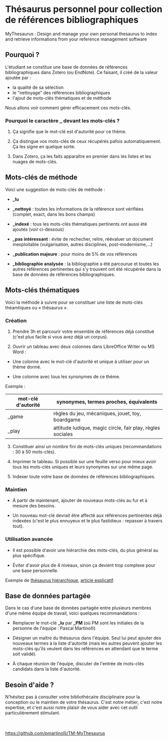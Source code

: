 # Thésaurus personnel pour collection de références bibliographiques

MyThesaurus : Design and manage your own personal thesaurus to index and retrieve informations from your reference management software


## Pourquoi ?

L'étudiant se constitue une base de données de références bibliographiques dans Zotero (ou EndNote). Ce faisant, il créé de la valeur ajoutée par : 
- la qualité de sa sélection
- le "nettoyage" des références bibliographiques
- l'ajout de mots-clés thématiques et de méthode

Nous allons voir comment gérer efficacement ces mots-clés.

### Pourquoi le caractère \_ devant les mots-clés ?

1. Ça signifie que le mot-clé est d'autorité pour ce thème.

2. Ça distingue vos mots-clés de ceux récupérés pafois automatiquement. Ça les signe en quelque sorte.

3. Dans Zotero, ça les faits apparaître en premier dans les listes et les nuages de mots-clés.

## Mots-clés de méthode

Voici une suggestion de mots-clés de méthode :

- **\_lu**

- **\_nettoyé** : toutes les informations de la référence sont vérifiées (complet, exact, dans les bons champs)

- **\_indexé** : tous les mots-clés thématiques pertinents ont aussi été ajoutés (voir ci-dessous)

- **\_pas intéressant** : évite de rechecher, relire, réévaluer un document inexploitable (vulgarisation, autres disciplines, post-modernisme,...)

- **\_publication majeure** : pour moins de 5% de vos références

- **\_bibliographie analysée** : la bibliographie a été parcourue et toutes les autres références pertinentes qui s'y trouvent ont été récupérée dans la base de données de références bibliographiques.


## Mots-clés thématiques

Voici la méthode à suivre pour se constituer une liste de mots-clés théamtiques ou « thésaurus ».

### Création

1. Prendre 3h et parcourir votre ensemble de références déjà constitué (c'est plus facile si vous avez déjà un corpus).

2. Ouvrir un tableau avec deux colonnes dans LibreOffice Writer ou MS Word :

  - Une colonne avec le mot-clé d'autorité et unique à utiliser pour un thème donné.
  
  - Une colonne avec tous les synonymes de ce thème.

Exemple : 

| mot-clé d'autorité | synonymes, termes proches, équivalents |
| --- | --- |
| \_game | règles du jeu, mécaniques, jouet, toy, boardgame |
| \_play | attitude ludique, magic circle, fair play, règles sociales |

3. Constituer ainsi un nombre fini de mots-clés uniques (recommandations : 30 à 50 mots-clés).

4. Imprimer le tableau. Si possible sur une feuille verso pour mieux avoir tous les mots-clés uniques et leurs synonymes sur une même page.

5. Indexer toute votre base de données de références bibliographiques.

### Maintien

- À partir de maintenant, ajouter de nouveaux mots-clés au fur et à mesure des besoins. 

- Un nouveau mot-clé devrait être affecté aux références pertinentes déjà indexées (c'est le plus ennuyeux et le plus fastidieux : repasser à travers tout).

### Utilisation avancée 

- Il est possible d'avoir une hiérarchie des mots-clés, du plus général au plus spécifique.

- Éviter d'avoir plus de 4 niveaux, sinon ça devient trop complexe pour une base personnelle.

Exemple de [thésaurus hiérarchique](https://docs.google.com/spreadsheets/d/14ky4xtpcjkVVjsil0IS5OUnPguroUdIJylmp_UDcNbY/edit#gid=0), [article explicatif](https://jdr.hypotheses.org/628).


## Base de données partagée

Dans le cas d'une base de données partagée entre plusieurs membres d'une même équipe de travail, voici quelques recommandations :

- Remplacer le mot-clé **\_lu** par **\_PM** (où PM sont les initiales de la personne de l'équipe : Pascal Martinolli)

- Désigner un maître du thésaurus dans l'équipe. Seul lui peut ajouter des nouveaux termes à la liste d'autorité (mais les autres peuvent ajouter les mots-clés qu'ils veulent dans les références en attendant que le terme soit validé).

- À chaque réunion de l'équipe, discuter de l'entrée de mots-clés candidats dans la liste d'autorité.

## Besoin d'aide ?

N'hésitez pas à consulter votre bibliothécaire disciplinaire pour la conception ou le maintien de votre thésaurus. C'est notre métier, c'est notre expertise, et c'est aussi notre plaisir de vous aider avec cet outil particulièrement stimulant.


\
\
https://github.com/pmartinolli/TM-MyThesaurus
